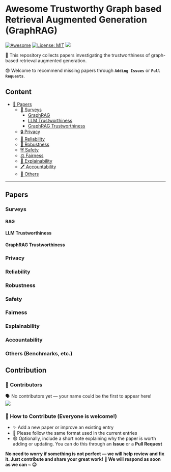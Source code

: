 # Awesome Trustworthy Graph based Retrieval Augmented Generation (GraphRAG)
[![Awesome](https://awesome.re/badge.svg)](https://github.com/Arstanley/Awesome-Trustworthy-Retrieval-Augmented-Generation) 
[![License: MIT](https://img.shields.io/badge/License-MIT-green.svg)](https://github.com/Arstanley/Awesome-Trustworthy-Retrieval-Augmented-Generation/blob/main/LICENSE)
![](https://img.shields.io/badge/PRs-Welcome-red) 

🙌 This repository collects papers investigating the trustworthiness of graph-based retrieval augmented generation.

😎 Welcome to recommend missing papers through **`Adding Issues`** or **`Pull Requests`**. 

<!-- Details of summary and classification of papers are shown in [wiki](https://github.com/zjukg/KG-LLM-Papers/wiki). -->
<!--
## 🔔 News
- **`2024-02` Our latest survey [Towards Trustworthy Retrieval Augmented Generation for Large Language Models: A Survey](https://arxiv.org/abs/2502.06872) is available on ArXiv!**
- **`2024-06` We create this repository to maintain a paper list on `Trustworthiness of the LLM Retrieval Augmented Generation paradigm`.**
-->
<!--
*Todo:*
1. - [ ] `Fine-grained classification of papers`
2. - [ ] `Update paper project / code`
3. - [ ] `Wiki page for brief paper introduction`
-->
   
## Content

- [📜 Papers](#papers)
  - [📝 Surveys](#surveys)
    - [GraphRAG](#rag)
    - [LLM Trustworthiness](#llm-trustworthiness)
    - [GraphRAG Trustworthiness](#rag-trustworthiness)
  - [🔒 Privacy](#privacy)
  - [🔧 Reliability](#reliability)
  - [💪 Robustness](#robustness)
  - [⛨ Safety](#safety)
  - [⚖️ Fairness](#fairness)
  - [📖 Explainability](#explainability)
  - [🖊️ Accountability](@accountability)
  - [🤖 Others](#others)
---
##  Papers

### Surveys
#### RAG
<!--
- \[[arxiv](https://arxiv.org/abs/2312.10997)\]\[[Github](https://github.com/Tongji-KGLLM/RAG-Survey)\] Retrieval-Augmented Generation for Large Language Models: A Survey. `2024.03`
- \[[arxiv](https://arxiv.org/abs/2405.07437)\] Evaluation of Retrieval-Augmented Generation: A Survey. `2024.05`
- \[[arxiv](https://arxiv.org/abs/2311.07914)\] Can Knowledge Graphs Reduce Hallucinations in LLMs? : A Survey. `2023.11`
- \[[arxiv](https://arxiv.org/abs/2310.07521)\] Survey on Factuality in Large Language Models: Knowledge, Retrieval and Domain-Specificity. `2023.10`
- \[[arxiv](https://arxiv.org/pdf/2306.11489.pdf)\] ChatGPT is not Enough: Enhancing Large Language Models with Knowledge Graphs for Fact-aware Language Modeling. `2023.06`
- \[[arxiv](https://arxiv.org/abs/2211.05994)\] A Survey of Knowledge-Enhanced Pre-trained Language Models. `2023.05`
- \[[Paper](https://arxiv.org/abs/2302.07842)\] Augmented Language Models: a Survey. `2023.02`
-->

#### LLM Trustworthiness
<!--
- \[[arxiv](https://arxiv.org/abs/2306.11698)\]\[[Website](https://decodingtrust.github.io)\] DecodingTrust: A Comprehensive Assessment of Trustworthiness in GPT Models. `2024.02`
- \[[arxiv](https://arxiv.org/abs/2304.08979)\] In ChatGPT We Trust? Measuring and Characterizing the Reliability of ChatGPT. `2023.04`
- \[[arxiv](https://arxiv.org/abs/2303.00293)\] How Robust is GPT-3.5 to Predecessors? A Comprehensive Study on Language Understanding Tasks. `2023.03`
- \[[Paper](https://arxiv.org/abs/2210.09150)\] \[[Github](https://github.com/NoviScl/GPT3-Reliability)\] Prompting GPT-3 To Be Reliable. `2022.10`
-->

#### GraphRAG Trustworthiness
<!--
- \[[arxiv](https://arxiv.org/abs/2502.06872)\]Towards Trustworthy Retrieval Augmented Generation for Large Language Models: A Survey. `2025.02`
- \[[arxiv](https://arxiv.org/pdf/2409.10102)\] Trustworthiness in Retrieval-Augmented Generation Systems: A Survey. `2024.09`
- \[[arxiv](https://arxiv.org/abs/2401.05561)\] TrustLLM: Trustworthiness in Large Language Models. `2024.09`
-->

### Privacy 
<!--
- \[[arxiv](https://arxiv.org/abs/2412.19291)\] RAG with Differential Privacy. `2025.01`
- \[[arxiv](https://arxiv.org/abs/2412.04697)\] Privacy-Preserving Retrieval Augmented Generation with Differential Privacy. `2024.12`
- \[[arxiv](https://arxiv.org/abs/2412.12775)\] RemoteRAG: A Privacy-Preserving LLM Cloud RAG Service. `2024.12`
- \[[arxiv](https://arxiv.org/abs/2411.01705)\] Data Extraction Attacks in Retrieval-Augmented Generation via Backdoors. `2024.11`
- \[[arxiv](https://arxiv.org/abs/2411.14110)\] RAG-Thief: Scalable Extraction of Private Data from Retrieval-Augmented Generation Applications with Agent-based Attacks. `2024.11`
- \[[arxiv](https://arxiv.org/abs/2410.20142)\] Mask-based Membership Inference Attacks for Retrieval-Augmented Generation. `2024.10`
- \[[arxiv](https://arxiv.org/pdf/2405.20485)\] Phantom: General Trigger Attacks on Retrieval Augmented Language Generation. `2024.10`
- \[[arxiv](https://arxiv.org/abs/2409.08045)\] Unleashing Worms and Extracting Data: Escalating the Outcome of Attacks against RAG-based Inference in Scale and Severity Using Jailbreaking. `2024.09`
- \[[arxiv](https://arxiv.org/abs/2405.20446)\] Is My Data in Your Retrieval Database? Membership Inference Attacks Against Retrieval Augmented Generation. `2024.06`
- \[[arxiv](https://arxiv.org/abs/2406.14773)\] Mitigating the Privacy Issues in Retrieval-Augmented Generation (RAG) via Pure Synthetic Data. `2024.06`
- \[[arxiv](https://arxiv.org/abs/2305.14888)\] Privacy Implications of Retrieval-Based Language Models. `2024.05`
- \[[arxiv](https://arxiv.org/abs/2402.16893)\] The Good and The Bad: Exploring Privacy Issues in Retrieval-Augmented Generation (RAG). `2024.02`
-->

### Reliability
<!--
- \[[AAAI](https://arxiv.org/abs/2410.08985v2)\] Towards Trustworthy Knowledge Graph Reasoning: An Uncertainty Aware Perspective. `2024.10`
- \[[arxiv](https://arxiv.org/abs/2408.08248)] Conformalized Answer Set Prediction for Knowledge Graph Embedding. `2024.08`
- \[[ICLR](https://arxiv.org/abs/2306.10193)\] Conformal Language Modeling. `2024.06`
- \[[arxiv](https://arxiv.org/pdf/2307.04642)\] TRAQ: Trustworthy Retrieval Augmented Question Answering via Conformal Prediction. `2024.04`
- \[[arxiv](https://proceedings.neurips.cc/paper_files/paper/2022/file/8a0d3ae989a382ce6e50312bc35bf7e1-Paper-Conference.pdf)\] Unsupervised Cross-Task Generalization via Retrieval Augmentation. `2022.04`
- \[[arxiv](https://arxiv.org/pdf/2009.08553)\] Generation-Augmented Retrieval for Open-Domain Question Answering. `2021.05`
- \[[ICML](https://arxiv.org/abs/2402.03181)\] C-RAG: Certified Generation Risks for Retrieval-Augmented Language Models. `2024.02` 
- \[[arxiv](https://arxiv.org/abs/2404.04287)\] CONFLARE: CONFormal LArge language model REtrieval. `2024.04`
-->

### Robustness
<!--
- \[[EMNLP](https://arxiv.org/abs/2407.13998)\] RAG-QA Arena: Evaluating Domain Robustness for Long-form Retrieval Augmented Question Answering. `2024.10`
- \[[arxiv](https://arxiv.org/abs/2410.07176)\] Astute RAG: Overcoming Imperfect Retrieval Augmentation and Knowledge Conflicts for Large Language Models. `2024.10`
- \[[arxiv](https://arxiv.org/abs/2406.00944)\] Unveil the Duality of Retrieval-Augmented Generation: Theoretical Analysis and Practical Solution. `2024.06`
- \[[arxiv](https://arxiv.org/abs/2405.20978)\]  Enhancing Noise Robustness of Retrieval-Augmented Language Models with Adaptive Adversarial Training. `2024.05`
- \[[arxiv](https://arxiv.org/abs/2405.15556)\] Certifiably Robust RAG against Retrieval Corruption. `2024.05`
- \[[ICLR](https://openreview.net/forum?id=ZS4m74kZpH)\] Making Retrieval-Augmented Language Models Robust to Irrelevant Context. `2024.05`
- \[[arxiv](https://arxiv.org/abs/2403.14952)\] Evidence-Driven Retrieval Augmented Response Generation for Online Misinformation. `2024.03`
- \[[LREC-COLING](https://arxiv.org/abs/2402.14409)\] Tug-of-War Between Knowledge: Exploring and Resolving Knowledge Conflicts in Retrieval-Augmented Language Models. `2024.02`
- \[[arxiv](https://arxiv.org/abs/2310.00935)\] Resolving Knowledge Conflicts in Large Language Models. `2023.10`
- \[[Paper](https://openreview.net/pdf?id=XwnABAdH5y)\] Trustworthy Alignment of Retrieval-Augmented Large Language Models via Reinforcement Learning. `2023.07`
-->

### Safety 
<!--
- \[[arxiv](https://openreview.net/forum?id=2aL6gcFX7q)\] Understanding Data Poisoning Attacks for RAG: Insights and Algorithms. `2025.01`
- \[[WWW](https://openreview.net/forum?id=bwnWs4us0x#discussion)\] Traceback of Poisoned Texts in Poisoning Attacks to Retrieval-Augmented Generation. `2025.02`
- \[[arxiv](https://arxiv.org/abs/2501.02968)\] FlipedRAG: Black-Box Opinion Manipulation Attacks to Retrieval-Augmented Generation of Large Language Models. `2025.01`
- \[[arxiv](https://arxiv.org/abs/2501.14050)\] GraphRAG under Fire. `2025.01`
- \[[arxiv](https://arxiv.org/abs/2501.00879)\] TrustRAG: Enhancing Robustness and Trustworthiness in RAG. `2025.01`
- \[[arxiv](https://arxiv.org/abs/2501.11759)\] Poison-RAG: Adversarial Data Poisoning Attacks on Retrieval-Augmented Generation in Recommender Systems. `2025.01`
- \[[arxiv](https://arxiv.org/abs/2411.18948)\] RevPRAG: Revealing Poisoning Attacks in Retrieval-Augmented Generation through LLM Activation Analysis. `2024.11`
- \[[ACL](https://aclanthology.org/2024.emnlp-main.610/)\] ATM: Adversarial Tuning Multi-agent System Makes a Robust Retrieval-Augmented Generator. `2024.11`
- \[[arxiv](https://arxiv.org/pdf/2402.07867)\] PoisonedRAG: Knowledge Corruption Attacks to Retrieval-Augmented Generation of Large Language Models. `2024.08`
- \[[arxiv](https://arxiv.org/pdf/2406.00083v1)] BadRAG: Identifying Vulnerabilities in Retrieval Augmented Generation of Large Language Models. `2024.06`
- \[[arxiv](https://arxiv.org/html/2406.18122v1)\] Poisoned LangChain: Jailbreak LLMs by LangChain. `2024.06`
- \[[arxiv](https://arxiv.org/abs/2402.08416)\] Pandora: Jailbreak GPTs by Retrieval Augmented Generation Poisoning. `2024.02`
- \[[arxiv](https://arxiv.org/abs/2402.13532)\] Backdoor Attacks on Dense Passage Retrievers for Disseminating Misinformation. `2024.02`
- \[[arxiv](https://arxiv.org/abs/2310.19156)\] Poisoning Retrieval Corpora by Injecting Adversarial Passages. `2023.10` 
-->

### Fairness
<!--
- \[[arxiv](https://arxiv.org/abs/2409.11598)\] Towards Fair RAG: On the Impact of Fair Ranking in Retrieval-Augmented Generation. `2024.09`
- \[[arxiv](https://arxiv.org/abs/2409.19804)\] Does RAG Introduce Unfairness in LLMs? Evaluating Fairness in Retrieval-Augmented Generation Systems. `2024.09`
- \[[arxiv](https://arxiv.org/pdf/2406.00083v1)] BadRAG: Identifying Vulnerabilities in Retrieval Augmented Generation of Large Language Models. `2024.06`
- \[[arxiv](https://arxiv.org/abs/2403.19964)\] FairRAG: Fair Human Generation via Fair Retrieval Augmentation. `2024.04`
- \[[arxiv](https://arxiv.org/abs/2305.19329)] Mitigating Test-Time Bias for Fair Image Retrieval. `2023.05`
-->

### Explainability
<!--
- \[[arxiv](https://arxiv.org/abs/2310.01061)\] Reasoning on Graphs: Faithful and Interpretable Large Language Model Reasoning. `2024.02`
- \[[SIGIR24](https://dl.acm.org/doi/pdf/10.1145/3626772.3657660)\] RAG-Ex: A Generic Framework for Explaining Retrieval Augmented Generation. `2024.07`
- \[[arxiv](https://arxiv.org/abs/2407.20990)] From Feature Importance to Natural Language Explanations Using LLMs with RAG. `2024.06`
- \[[SIGIR24](https://dl.acm.org/doi/abs/10.1145/3626772.3657984)] IR-RAG@ SIGIR24: Information Retrieval's Role in RAG Systems. `2024.07`
- \[[arxiv](https://arxiv.org/pdf/2405.13000)] RAGE Against the Machine: Retrieval-Augmented LLM Explanations. `2024.05`
-->

### Accountability
<!--
- \[[arxiv](https://arxiv.org/abs/2312.07913)\] A Survey of Text Watermarking in the Era of Large Language Models. `2023.12`
- \[[EMNLP24](https://aclanthology.org/2024.findings-emnlp.541)\]CODEIP: A Grammar-Guided Multi-Bit Watermark for Large Language Models of Code. `2024.11`
- \[[NAACL24](https://aclanthology.org/2024.naacl-long.226)\]SEMSTAMP: A Semantic Watermark with Paraphrastic Robustness for Text Generation. `2024.06`
- \[[arxiv](https://arxiv.org/abs/2306.04634)\]On the Reliability of Watermarks for Large Language Models. `2024.05`
- \[[arxiv](https://arxiv.org/abs/2312.04469)\]On the Learnability of Watermarks for Language Models. `2024.05`
- \[[arxiv](https://arxiv.org/abs/2310.18491)\]Publicly-Detectable Watermarking for Language Models. `2025.01`
- \[[arxiv](https://arxiv.org/abs/2410.03537)\]Ward: Provable RAG Dataset Inference via LLM Watermarks. `2024.10`
- \[[arxiv](https://arxiv.org/abs/2407.20990) From Feature Importance to Natural Language Explanations Using LLMs with RAG. `2024.06`
- \[[SIGIR24](https://dl.acm.org/doi/abs/10.1145/3626772.3657984) IR-RAG@ SIGIR24: Information Retrieval's Role in RAG Systems. `2024.07`
-->
### Others (Benchmarks, etc.)
<!--
- \[[arxiv](https://arxiv.org/abs/2406.05794)\] RE-RAG: Improving Open-Domain QA Performance and Interpretability with Relevance Estimator in Retrieval-Augmented Generation. `2024.06`
- \[[arxiv](https://arxiv.org/abs/2401.00396)\] RAGTruth: A Hallucination Corpus for Developing Trustworthy Retrieval-Augmented Language Models. `2024.05`
- \[[ACL24](https://aclanthology.org/2024.acl-long.83/)\] WaterBench: Towards Holistic Evaluation of Watermarks for Large Language Models. `2024.08`
-->

## Contribution

### 👥 Contributors  
🗣️ No contributors yet — your name could be the first to appear here!  
<a href="https://github.com/FairyFali/Awesome-Trustworthy-GraphRAG/graphs/contributors">
  <img src="https://contrib.rocks/image?repo=FairyFali/Awesome-Trustworthy-GraphRAG" />
</a>

### 🎉 How to Contribute (Everyone is welcome!)  
- ✨ Add a new paper or improve an existing entry  
- 🧐 Please follow the same format used in the current entries  
- 😄 Optionally, include a short note explaining why the paper is worth adding or updating. You can do this through an **Issue** or a **Pull Request**

**No need to worry if something is not perfect — we will help review and fix it. Just contribute and share your great work! 🤩 We will respond as soon as we can ~ 😉**
<!--
## Star History
[![Star History Chart](https://api.star-history.com/svg?repos=Arstanley/Awesome-Trustworthy-Retrieval-Augmented-Generation&type=Date)](https://star-history.com/#Arstanley/Awesome-Trustworthy-Retrieval-Augmented-Generation&Date)
-->
